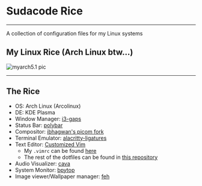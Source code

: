 # Sudacode Rice

---

A collection of configuration files for my Linux systems

## My Linux Rice (Arch Linux btw...)

![myarch5.1 pic](https://imgur.com/u1aJoFD.png)

---

## <i class="nf nf-mdi-rice"></i> The Rice <i class="nf nf-mdi-rice"></i>

- OS: Arch Linux (Arcolinux)
- DE: KDE Plasma
- Window Manager: [i3-gaps](https://www.archlinux.org/packages/community/x86_64/i3-gaps/)
- Status Bar: [polybar](https://aur.archlinux.org/packages/polybar/ "polybar AUR page")
- Compositor: [ibhagwan's picom fork](https://github.com/ibhagwan/picom "github page for the picom fork")
- Terminal Emulator: [alacritty-ligatures](https://aur.archlinux.org/packages/alacritty-ligatures/)
- Text Editor: [Customized Vim](https://www.vim.org/ "Vim home page")
  - My `.vimrc` can be found [here](https://github.com/ksyasuda/dotfiles/blob/dev/.vimrc)
  - The rest of the dotfiles can be found in [this repository](https://github.com/ksyasuda/dotfiles "My dotfiles repository")
- Audio Visualizer: [cava](https://aur.archlinux.org/packages/cava-git/ "cava AUR page")
- System Monitor: [bpytop](https://github.com/aristocratos/bpytop "github page for bpytop")
- Image viewer/Wallpaper manager: [feh](https://wiki.archlinux.org/index.php/Feh "Feh Arch Wiki page")
